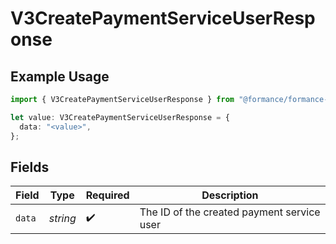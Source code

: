 # V3CreatePaymentServiceUserResponse

## Example Usage

```typescript
import { V3CreatePaymentServiceUserResponse } from "@formance/formance-sdk/sdk/models/shared";

let value: V3CreatePaymentServiceUserResponse = {
  data: "<value>",
};
```

## Fields

| Field                                      | Type                                       | Required                                   | Description                                |
| ------------------------------------------ | ------------------------------------------ | ------------------------------------------ | ------------------------------------------ |
| `data`                                     | *string*                                   | :heavy_check_mark:                         | The ID of the created payment service user |